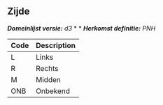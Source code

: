## Zijde

*__Domeinlijst versie:__ d3* *
*
*__Herkomst definitie:__ PNH*

|__Code__ |__Description__	|
|	---	|	---	|
| L | Links |
| R | Rechts |
| M | Midden |
| ONB | Onbekend |
